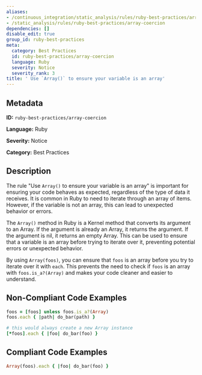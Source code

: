 ```yaml
---
aliases:
- /continuous_integration/static_analysis/rules/ruby-best-practices/array-coercion
- /static_analysis/rules/ruby-best-practices/array-coercion
dependencies: []
disable_edit: true
group_id: ruby-best-practices
meta:
  category: Best Practices
  id: ruby-best-practices/array-coercion
  language: Ruby
  severity: Notice
  severity_rank: 3
title: ' Use `Array()` to ensure your variable is an array'
---
```

<!--  SOURCED FROM https://github.com/DataDog/datadog-static-analyzer-rule-docs -->


## Metadata
**ID:** `ruby-best-practices/array-coercion`

**Language:** Ruby

**Severity:** Notice

**Category:** Best Practices

## Description
The rule "Use `Array()` to ensure your variable is an array" is important for ensuring your code behaves as expected, regardless of the type of data it receives. It is common in Ruby to need to iterate through an array of items. However, if the variable is not an array, this can lead to unexpected behavior or errors.

The `Array()` method in Ruby is a Kernel method that converts its argument to an Array. If the argument is already an Array, it returns the argument. If the argument is nil, it returns an empty Array. This can be used to ensure that a variable is an array before trying to iterate over it, preventing potential errors or unexpected behavior.

By using `Array(foos)`, you can ensure that `foos` is an array before you try to iterate over it with `each`. This prevents the need to check if `foos` is an array with `foos.is_a?(Array)` and makes your code cleaner and easier to understand.

## Non-Compliant Code Examples
```ruby
foos = [foos] unless foos.is_a?(Array)
foos.each { |path| do_bar(path) }

# this would always create a new Array instance
[*foos].each { |foo| do_bar(foo) }
```

## Compliant Code Examples
```ruby
Array(foos).each { |foo| do_bar(foo) }
```
